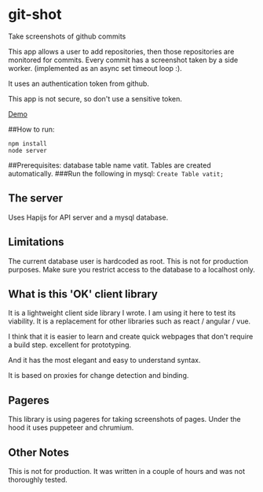 # git-shot
Take screenshots of github commits


This app allows a user to add repositories, then those repositories are monitored for commits.
Every commit has a screenshot taken by a side worker. (implemented as an async set timeout loop :).

It uses an authentication token from github.

This app is not secure, so don't use a sensitive token.

[Demo](http://ec2-54-144-222-70.compute-1.amazonaws.com/)


##How to run:
```
npm install
node server
```

##Prerequisites:
database table name vatit. Tables are created automatically.
###Run the following in mysql:
``
Create Table vatit;
``

## The server
Uses Hapijs for API server and a mysql database.

## Limitations
The current database user is hardcoded as root. 
This is not for production purposes. 
Make sure you restrict access to the database to a localhost only.

## What is this 'OK' client library
It is a lightweight client side library I wrote. I am using it here to test its viability.
It is a replacement for other libraries such as react / angular / vue.

I think that it is easier to learn and create quick webpages that don't require a build step. excellent for prototyping.

And it has the most elegant and easy to understand syntax.

It is based on proxies for change detection and binding.

## Pageres

This library is using pageres for taking screenshots of pages. Under the hood it uses puppeteer and chrumium.

## Other Notes

This is not for production. It was written in a couple of hours and was not thoroughly tested.

    
